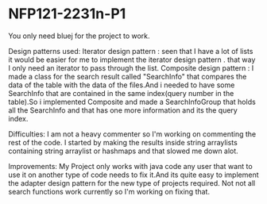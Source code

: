 # NFP121-2231n-P1

You only need bluej for the project to work.

Design patterns used:
  Iterator design pattern : seen that I have a lot of lists it would be easier for me to implement the iterator design pattern . that way I only need an iterator to pass through 
  the list.
  Composite design pattern : I made a class for the search result called "SearchInfo" that compares the data of the table with the data of the files.And i needed to have some
  SearchInfo that are contained in the same index(query number in the table).So i implemented Composite and made a SearchInfoGroup that holds all the SearchInfo and that has one
  more information and its the query index.
  
Difficulties:
  I am not a heavy commenter so I'm working on commenting the rest of the code.
  I started by making the results inside string arraylists containing string arraylist or hashmaps and that slowed me down alot.
  
Improvements:
  My Project only works with java code any user that want to use it on another type of code needs to fix it.And its quite easy to implement the adapter design pattern for the 
  new type of projects required.
  Not not all search functions work currently so I'm working on fixing that.
